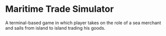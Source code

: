 # Maritime Trade Simulator

A terminal-based game in which player takes on the role of a sea merchant and sails from island to island trading his goods.